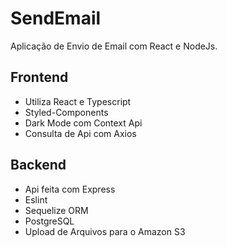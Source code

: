 # SendEmail
Aplicação de Envio de Email com React e NodeJs.

## Frontend

- Utiliza React e Typescript
- Styled-Components
- Dark Mode com Context Api
- Consulta de Api com Axios

## Backend

- Api feita com Express
- Eslint
- Sequelize ORM
- PostgreSQL
- Upload de Arquivos para o Amazon S3
